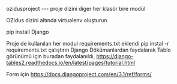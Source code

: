ozidusproject --- proje dizini
diger her klasör bire modül

OZidus dizini altında virtualenv oluşturun

pip install Django

 Proje de kullanılan her modul requirements.txt eklendi
 pip instal -r requirements.txt çalıştırın
 Django Dökümanlardan faydalarak
 Tablo görünümü için buradan faydalanıldı,
 https://django-tables2.readthedocs.io/en/latest/pages/tutorial.html
 
 Form için
 https://docs.djangoproject.com/en/3.1/ref/forms/
